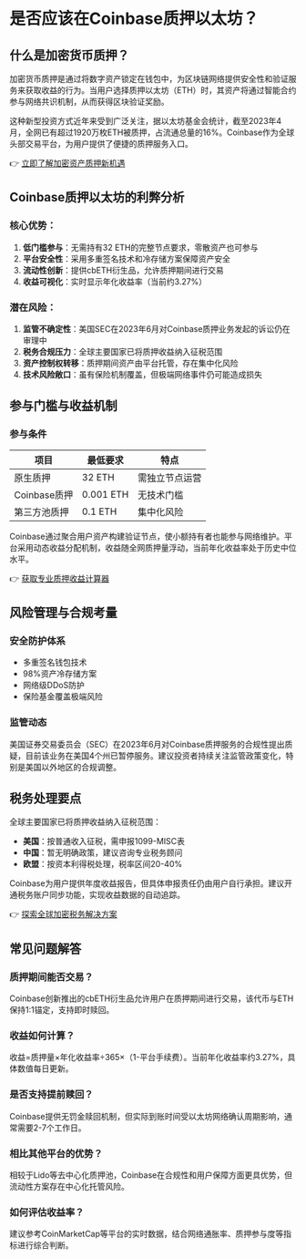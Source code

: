 # 是否应该在Coinbase质押以太坊？

## 什么是加密货币质押？

加密货币质押是通过将数字资产锁定在钱包中，为区块链网络提供安全性和验证服务来获取收益的行为。当用户选择质押以太坊（ETH）时，其资产将通过智能合约参与网络共识机制，从而获得区块验证奖励。

这种新型投资方式近年来受到广泛关注，据以太坊基金会统计，截至2023年4月，全网已有超过1920万枚ETH被质押，占流通总量的16%。Coinbase作为全球头部交易平台，为用户提供了便捷的质押服务入口。

👉 [立即了解加密资产质押新机遇](https://bit.ly/okx_welcome)

## Coinbase质押以太坊的利弊分析

### 核心优势：
1. **低门槛参与**：无需持有32 ETH的完整节点要求，零散资产也可参与
2. **平台安全性**：采用多重签名技术和冷存储方案保障资产安全
3. **流动性创新**：提供cbETH衍生品，允许质押期间进行交易
4. **收益可视化**：实时显示年化收益率（当前约3.27%）

### 潜在风险：
1. **监管不确定性**：美国SEC在2023年6月对Coinbase质押业务发起的诉讼仍在审理中
2. **税务合规压力**：全球主要国家已将质押收益纳入征税范围
3. **资产控制权转移**：质押期间资产由平台托管，存在集中化风险
4. **技术风险敞口**：虽有保险机制覆盖，但极端网络事件仍可能造成损失

## 参与门槛与收益机制

### 参与条件
| 项目 | 最低要求 | 特点 |
|------|----------|------|
| 原生质押 | 32 ETH | 需独立节点运营 |
| Coinbase质押 | 0.001 ETH | 无技术门槛 |
| 第三方池质押 | 0.1 ETH | 集中化风险 |

Coinbase通过聚合用户资产构建验证节点，使小额持有者也能参与网络维护。平台采用动态收益分配机制，收益随全网质押量浮动，当前年化收益率处于历史中位水平。

👉 [获取专业质押收益计算器](https://bit.ly/okx_welcome)

## 风险管理与合规考量

### 安全防护体系
- 多重签名钱包技术
- 98%资产冷存储方案
- 网络级DDoS防护
- 保险基金覆盖极端风险

### 监管动态
美国证券交易委员会（SEC）在2023年6月对Coinbase质押服务的合规性提出质疑，目前该业务在美国4个州已暂停服务。建议投资者持续关注监管政策变化，特别是美国以外地区的合规调整。

## 税务处理要点

全球主要国家已将质押收益纳入征税范围：
- **美国**：按普通收入征税，需申报1099-MISC表
- **中国**：暂无明确政策，建议咨询专业税务顾问
- **欧盟**：按资本利得税处理，税率区间20-40%

Coinbase为用户提供年度收益报告，但具体申报责任仍由用户自行承担。建议开通税务账户同步功能，实现收益数据的自动追踪。

👉 [探索全球加密税务解决方案](https://bit.ly/okx_welcome)

## 常见问题解答

### 质押期间能否交易？
Coinbase创新推出的cbETH衍生品允许用户在质押期间进行交易，该代币与ETH保持1:1锚定，支持即时赎回。

### 收益如何计算？
收益=质押量×年化收益率÷365×（1-平台手续费）。当前年化收益率约3.27%，具体数值每日更新。

### 是否支持提前赎回？
Coinbase提供无罚金赎回机制，但实际到账时间受以太坊网络确认周期影响，通常需要2-7个工作日。

### 相比其他平台的优势？
相较于Lido等去中心化质押池，Coinbase在合规性和用户保障方面更具优势，但流动性方案存在中心化托管风险。

### 如何评估收益率？
建议参考CoinMarketCap等平台的实时数据，结合网络通胀率、质押参与度等指标进行综合判断。